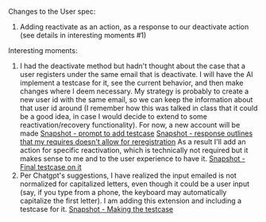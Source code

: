 Changes to the User spec:
1. Adding reactivate as an action, as a response to our deactivate action (see details in interesting moments #1)


Interesting moments: 

1. I had the deactivate method but hadn't thought about the case that a user registers under the same email that is deactivate. I will have the AI implement a testcase for it, see the current behavior, and then make changes where I deem necessary. My strategy is probably to create a new user id with the same email, so we can keep the information about that user id around (I remember how this was talked in class that it could be a good idea, in case I would decide to extend to some reactivation/recovery functionality). For now, a new account will be made
[Snapshot - prompt to add testcase](../../../../\context\src\concepts\FlashFinance\User\Context_Chat.md\steps\prompt.df0ce9fb.md)
[Snapshot - response outlines that my requires doesn't allow for reregistration](../../../../context\src\concepts\FlashFinance\User\Context_Chat.md\steps\response.9a738f15.md)
As a result I'll add an action for specific reactivation, which is technically not required but it makes sense to me and to the user experience to have it.
[Snapshot - Final testcase on it](../../../../context/src/concepts/User/Context_Chat.md/steps/response.d30d9c30.md)
2. Per Chatgpt's suggestions, I have realized the input emailed is not normalized for capitalized letters, even though it could be a user input (say, if you type from a phone, the keyboard may automatically capitalize the first letter). I am adding this extension and including a testcase for it. 
[Snapshot - Making the testcase](../../../../context/src/concepts/User/Context_Chat.md/steps/prompt.7d0c731e.md)
